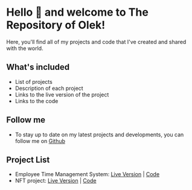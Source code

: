 # Hello 👋 and welcome to The Repository of Olek!

 Here, you'll find all of my projects and code that I've created and shared with the world.

## What's included
- List of projects
- Description of each project
- Links to the live version of the project
- Links to the code

## Follow me
- To stay up to date on my latest projects and developments, you can follow me on [Github](https://github.com/pologora)

## Project List
- Employee Time Management System: [Live Version](https://best-ever-magazyn.netlify.app) | [Code](https://github.com/pologora/magazyn_time_management)
- NFT project: [Live Version](http://www.example.com) | [Code](https://github.com/pologora/punks)

